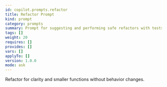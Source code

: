 ```yaml
---
id: copilot.prompts.refactor
title: Refactor Prompt
kind: prompt
category: prompts
summary: Prompt for suggesting and performing safe refactors with tests.
tags: []
weight: 20
requires: []
provides: []
vars: []
applyTo: []
version: 1.0.0
mode: ask
---
```


Refactor for clarity and smaller functions without behavior changes.
